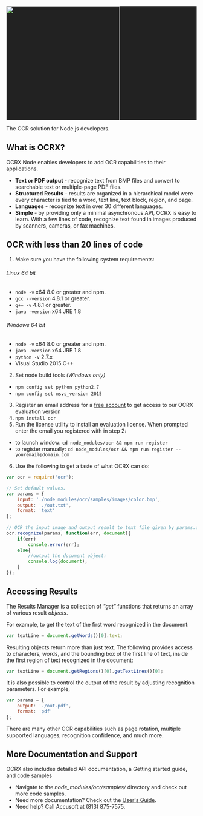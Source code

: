 <div style="background-color: #222">
  <a href="https://www.accusoft.com/products/ocr-xpress/overview/">
    <img height="300" width="300" src="http://help.accusoft.com/OCRXpress/v4.0/nodejs/images/ocrxpress_icon.png">
  </a>
  </div>
  <p align="left">The OCR solution for Node.js developers.</p>

## What is OCRX?

OCRX Node enables developers to add OCR capabilities to their applications.

- **Text or PDF output** - recognize text from BMP files and convert to searchable text or multiple-page PDF files.
- **Structured Results** - results are organized in a hierarchical model were every character is tied to a word, text line, text block, region, and page.
- **Languages** - recognize text in over 30 different languages.
- **Simple** - by providing only a minimal asynchronous API, OCRX is easy to learn. With a few lines of code, recognize text found in images produced by scanners, cameras, or fax machines.
## OCR with less than 20 lines of code 

  1. Make sure you have the following system requirements:
      
###### Linux *64 bit*

   - `node -v` x64 8.0 or greater and npm.
   - `gcc --version` 4.8.1 or greater.
   - `g++ -v` 4.8.1 or greater.
   - `java -version` x64 JRE 1.8

###### Windows *64 bit*

   - `node -v` x64 8.0 or greater and npm.
   - `java -version` x64 JRE 1.8
   - `python -V` 2.7.x
   - Visual Studio 2015 C++

2. Set node build tools *(Windows only)*
   
  - `npm config set python python2.7`
  - `npm config set msvs_version 2015`

3. Register an email address for a [free account](https://www.accusoft.com/products/ocr-xpress/get-it/) to get access to our OCRX evaluation version
4. `npm install ocr` 
5. Run the license utility to install an evaluation license. When prompted enter the email you registered with in step 2: 
  - to launch window: 
	  `cd node_modules/ocr && npm run register`
 - to register manually: 
	   `cd node_modules/ocr && npm run register -- youremail@domain.com ` 
6. Use the following to get a taste of what OCRX can do:

```js
var ocr = require('ocr');

// Set default values. 
var params = {
    input: './node_modules/ocr/samples/images/color.bmp',
    output: './out.txt',
	format: 'text'
};
    
// OCR the input image and output result to text file given by params.output
ocr.recognize(params, function(err, document){
    if(err)
        console.error(err);
    else{        
        //output the document object: 
        console.log(document); 
    }
});
```
## Accessing Results
The Results Manager is a collection of *"get"* functions that returns an array of various result *objects*.

For example, to get the text of the first word recognized in the document:
```js
var textLine = document.getWords()[0].text;
```
Resulting objects return more than just text. The following provides access to characters, words, and the bounding box of the first line of text, inside the first region of text recognized in the document:
```js
var textLine = document.getRegions()[0].getTextLines()[0];
```
It is also possible to control the output of the result by adjusting recognition parameters. For example,
```js
var params = {
    output: './out.pdf',
    format: 'pdf'
};
```
There are many other OCR capabilities such as page rotation, multiple supported languages, recognition confidence, and much more.
## More Documentation and Support

OCRX also includes detailed API documentation, a Getting started guide, and code samples

- Navigate to the _node_modules/ocr/samples/_ directory and check out more code samples.
- Need more documentation? Check out the [User's Guide](http://help.accusoft.com/OCRXpress/v4.0/nodejs/webframe.html).
- Need help? Call Accusoft at (813) 875-7575.

